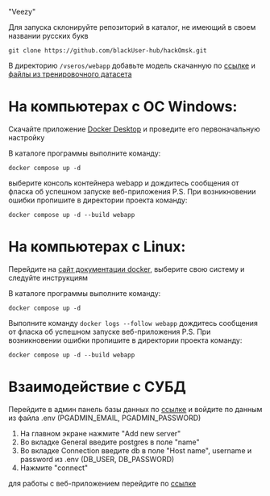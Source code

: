 "Veezy"

Для запуска склонируйте репозиторий в каталог, не имеющий в своем названии русских букв
```
git clone https://github.com/blackUser-hub/hackOmsk.git
```
В директорию ```/vseros/webapp``` добавьте модель скачанную по [ссылке](https://dropmefiles.com/yBSHF) и [файлы из тренировочного датасета](https://lodmedia.hb.bizmrg.com/case_files/1128664/train_dataset_cold_start_train.zip)

# На компьютерах с ОС Windows:
Скачайте приложение [Docker Desktop](https://www.docker.com/products/docker-desktop/) и проведите его первоначальную настройку

В каталоге программы выполните команду:
```
docker compose up -d
```

выберите консоль контейнера webapp и дождитесь сообщения от фласка об успешном запуске веб-приложения
P.S. При возникновении ошибки пропишите в директории проекта команду:

```
docker compose up -d --build webapp
```




# На компьютерах с Linux:
Перейдите на [сайт документации docker](https://docs.docker.com/engine/install/), выберите свою систему и следуйте инструкциям

В каталоге программы выполните команду:
```
docker compose up -d
```
Выполните команду ```docker logs --follow webapp``` дождитесь сообщения от фласка об успешном запуске веб-приложения
P.S. При возникновении ошибки пропишите в директории проекта команду:

```
docker compose up -d --build webapp
```

# Взаимодействие с СУБД

Перейдите в админ панель базы данных по [ссылке](localhost:15432) и войдите по данным из файла .env (PGADMIN_EMAIL, PGADMIN_PASSWORD)

  1. На главном экране нажмите "Add new server"
  2. Во вкладке General введите postgres в поле "name"
  3. Во вкладке Connection введите db в поле "Host name", username и password из .env (DB_USER, DB_PASSWORD)
  4. Нажмите "connect"

для работы с веб-приложением перейдите по [ссылке](http://localhost:8000)

